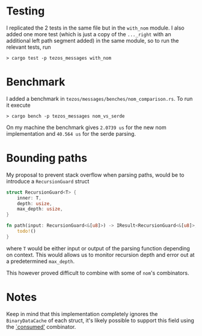 
# Testing
I replicated the 2 tests in the same file but in the `with_nom` module. I also added one more test (which is just a copy of the `..._right` with an additional left path segment added) in the same module, so to run the relevant tests, run

```
> cargo test -p tezos_messages with_nom
```

# Benchmark
I added a benchmark in `tezos/messages/benches/nom_comparison.rs`. To run it execute

```
> cargo bench -p tezos_messages nom_vs_serde
```

On my machine the benchmark gives `2.0739 us` for the new nom implementation and `40.564 us` for the serde parsing.

# Bounding paths
My proposal to prevent stack overflow when parsing paths, would be to introduce a `RecursionGuard` struct

```rust
struct RecursionGuard<T> {
    inner: T,
    depth: usize,
    max_depth: usize,
}

fn path(input: RecursionGuard<&[u8]>) -> IResult<RecursionGuard<&[u8]>, RecursionGuard<Path>> {
    todo!()
}
```

where `T` would be either input or output of the parsing function depending on context. This would allows us to monitor recursion depth and error out at a predetermined `max_depth`.

This however proved difficult to combine with some of `nom`'s combinators.

# Notes
Keep in mind that this implementation completely ignores the `BinaryDataCache` of each struct, it's likely possible to support this field using the [`consumed'](https://docs.rs/nom/6.0.1/nom/combinator/fn.consumed.html) combinator.
